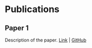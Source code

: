 <!-- 논문 추가시 아래 채워서 docs 안에 넣어 둘 것 -->

# Publications

## Paper 1
Description of the paper.
[Link](https://github.com/ku-netlab) | [GitHub](https://github.com/ku-netlab)